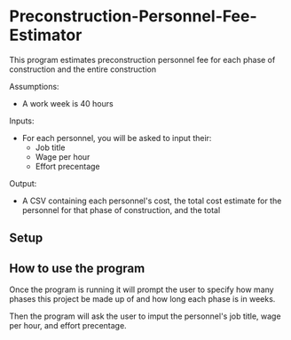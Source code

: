 # Preconstruction-Personnel-Fee-Estimator
This program estimates preconstruction personnel fee for each phase of construction and the entire construction

Assumptions:

* A work week is 40 hours

Inputs:

* For each personnel, you will be asked to input their:
  * Job title
  * Wage per hour
  * Effort precentage 

Output:

* A CSV containing each personnel's cost, the total cost estimate for the personnel for that phase of construction, and the total  

## Setup
## How to use the program

Once the program is running it will prompt the user to specify how many phases this project be made up of and how long each phase is in weeks. 

Then the program will ask the user to imput the personnel's job title, wage per hour, and effort precentage. 
